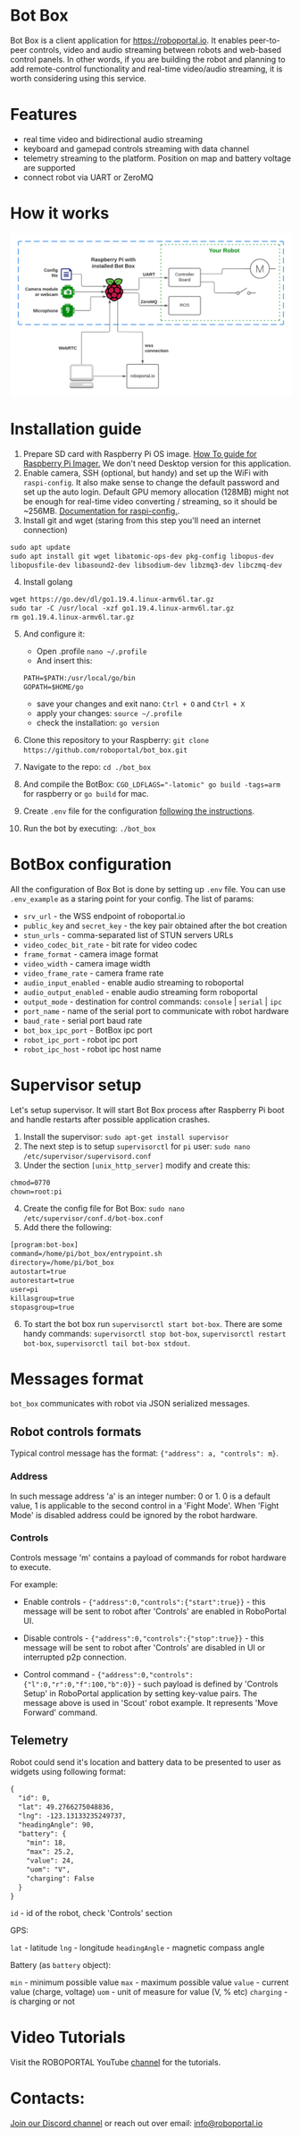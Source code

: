 # Bot Box

Bot Box is a client application for https://roboportal.io.
It enables peer-to-peer controls, video and audio streaming between robots and web-based control panels. In other words, if you are building the robot and planning to add remote-control functionality and real-time video/audio streaming, it is worth considering using this service.

# Features

- real time video and bidirectional audio streaming
- keyboard and gamepad controls streaming with data channel
- telemetry streaming to the platform. Position on map and battery voltage are supported
- connect robot via UART or ZeroMQ

# How it works

![System diagram](./doc/system_diagram.png)

# Installation guide

1. Prepare SD card with Raspberry Pi OS image. [How To guide for Raspberry Pi Imager.](https://www.youtube.com/watch?v=ntaXWS8Lk34) We don't need Desktop version for this application.
2. Enable camera, SSH (optional, but handy) and set up the WiFi with `raspi-config`. It also make sense to change the default password and set up the auto login. Default GPU memory allocation (128MB) might not be enough for real-time video converting / streaming, so it should be ~256MB. [ Documentation for raspi-config.](https://www.raspberrypi.org/documentation/configuration/raspi-config.md).
3. Install git and wget (staring from this step you'll need an internet connection)

```
sudo apt update
sudo apt install git wget libatomic-ops-dev pkg-config libopus-dev libopusfile-dev libasound2-dev libsodium-dev libzmq3-dev libczmq-dev
```

4. Install golang

```
wget https://go.dev/dl/go1.19.4.linux-armv6l.tar.gz
sudo tar -C /usr/local -xzf go1.19.4.linux-armv6l.tar.gz
rm go1.19.4.linux-armv6l.tar.gz
```

5. And configure it:
   - Open .profile `nano ~/.profile`
   - And insert this:
   ```
   PATH=$PATH:/usr/local/go/bin
   GOPATH=$HOME/go
   ```
   - save your changes and exit nano: `Ctrl + O` and `Ctrl + X`
   - apply your changes: `source ~/.profile`
   - check the installation: `go version`
6. Clone this repository to your Raspberry:
   `git clone https://github.com/roboportal/bot_box.git`

7. Navigate to the repo: `cd ./bot_box`
8. And compile the BotBox: `CGO_LDFLAGS="-latomic" go build -tags=arm` for raspberry or `go build` for mac.
9. Create `.env` file for the configuration [following the instructions](#botbox-configuration).
10. Run the bot by executing: `./bot_box`

# BotBox configuration

All the configuration of Box Bot is done by setting up `.env` file. You can use `.env_example` as a staring point for your config.
The list of params:

- `srv_url` - the WSS endpoint of roboportal.io
- `public_key` and `secret_key` - the key pair obtained after the bot creation
- `stun_urls` - comma-separated list of STUN servers URLs
- `video_codec_bit_rate` - bit rate for video codec
- `frame_format` - camera image format
- `video_width` - camera image width
- `video_frame_rate` - camera frame rate
- `audio_input_enabled` - enable audio streaming to roboportal
- `audio_output_enabled` - enable audio streaming form roboportal
- `output_mode` - destination for control commands: `console` | `serial` | `ipc`
- `port_name` - name of the serial port to communicate with robot hardware
- `baud_rate` - serial port baud rate
- `bot_box_ipc_port` - BotBox ipc port
- `robot_ipc_port` - robot ipc port
- `robot_ipc_host` - robot ipc host name

# Supervisor setup

Let's setup supervisor. It will start Bot Box process after Raspberry Pi boot and handle restarts after possible application crashes.

1. Install the supervisor: `sudo apt-get install supervisor`
2. The next step is to setup `supervisorctl` for `pi` user: `sudo nano /etc/supervisor/supervisord.conf`
3. Under the section `[unix_http_server]` modify and create this:

```
chmod=0770
chown=root:pi
```

4. Create the config file for Bot Box: `sudo nano /etc/supervisor/conf.d/bot-box.conf`
5. Add there the following:

```
[program:bot-box]
command=/home/pi/bot_box/entrypoint.sh
directory=/home/pi/bot_box
autostart=true
autorestart=true
user=pi
killasgroup=true
stopasgroup=true
```

6. To start the bot box run `supervisorctl start bot-box`. There are some handy commands: `supervisorctl stop bot-box`, `supervisorctl restart bot-box`, `supervisorctl tail bot-box stdout`.

# Messages format

`bot_box` communicates with robot via JSON serialized messages.

## Robot controls formats

Typical control message has the format: `{"address": a, "controls": m}`.

### Address

In such message address 'a' is an integer number: 0 or 1. 0 is a default value, 1 is applicable to the second control in a 'Fight Mode'. When 'Fight Mode' is disabled address could be ignored by the robot hardware.

### Controls

Controls message 'm' contains a payload of commands for robot hardware to execute.

For example:

- Enable controls - `{"address":0,"controls":{"start":true}}` - this message will be sent to robot after 'Controls' are enabled in RoboPortal UI.

- Disable controls - `{"address":0,"controls":{"stop":true}}` - this message will be sent to robot after 'Controls' are disabled in UI or interrupted p2p connection.

- Control command - `{"address":0,"controls":{"l":0,"r":0,"f":100,"b":0}}` -
  such payload is defined by 'Controls Setup' in RoboPortal application by setting key-value pairs. The message above is used in 'Scout' robot example. It represents 'Move Forward' command.

## Telemetry

Robot could send it's location and battery data to be presented to user as widgets using following format:

```
{
  "id": 0,
  "lat": 49.2766275048836,
  "lng": -123.13133235249737,
  "headingAngle": 90,
  "battery": {
    "min": 18,
    "max": 25.2,
    "value": 24,
    "uom": "V",
    "charging": False
  }
}
```

`id` - id of the robot, check 'Controls' section

GPS:

`lat` - latitude
`lng` - longitude
`headingAngle` - magnetic compass angle

Battery (as `battery` object):

`min` - minimum possible value
`max` - maximum possible value
`value` - current value (charge, voltage)
`uom` - unit of measure for value (V, % etc)
`charging` - is charging or not

# Video Tutorials

Visit the ROBOPORTAL YouTube [channel](https://www.youtube.com/channel/UC-CswhfCJ-i4M9BcoTOE9oA) for the tutorials.

# Contacts:

[Join our Discord channel](https://discord.gg/2MmWFapCrp) or reach out over email: info@roboportal.io
